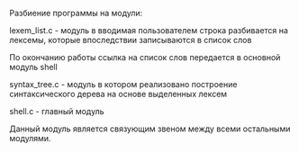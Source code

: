 Разбиение программы на модули:



lexem_list.c - модуль в вводимая пользователем строка разбивается на лексемы, которые впоследствии
записываются в список слов

По окончанию работы ссылка на список слов передается в основной модуль shell


syntax_tree.c - модуль в котором реализовано построение синтаксического дерева на основе выделенных
лексем



shell.c - главный модуль

Данный модуль является связующим звеном между всеми остальными модулями.


